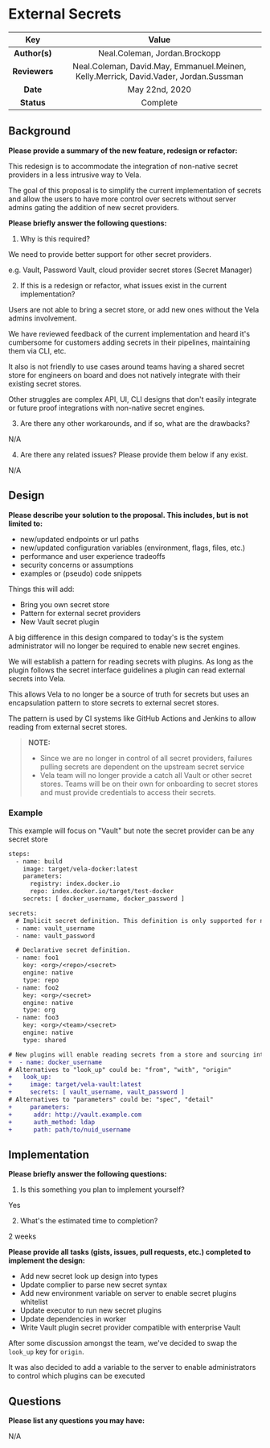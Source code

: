 # External Secrets

<!--
The name of this markdown file should:

1. Short and contain no more then 30 characters

2. Contain the date of submission in YYYY-MM-DD format

3. Clearly state what the proposal is being submitted for
-->

| Key           | Value                                                                                |
| :-----------: | :----------------------------------------------------------------------------------: |
| **Author(s)** | Neal.Coleman, Jordan.Brockopp                                                        |
| **Reviewers** | Neal.Coleman, David.May, Emmanuel.Meinen, Kelly.Merrick, David.Vader, Jordan.Sussman |
| **Date**      | May 22nd, 2020                                                                       |
| **Status**    | Complete                                                                             |

<!--
If you're already working with someone, please add them to the proper author/reviewer category.

If not, please leave the reviewer category empty and someone from the Vela team will assign it to themself.

Here is a brief explanation of the different proposal statuses:

1. Reviewed: The proposal is currently under review or has been reviewed.

2. Accepted: The proposal has been accepted and is ready for implementation.

3. In Progress: An accepted proposal is being implemented by actual work.

NOTE: The design is subject to change during this phase.

4. Cancelled: While or before implementation the proposal was cancelled.

NOTE: This can happen for a multitude of reasons.

5. Complete: This feature/change is implemented.
-->

## Background

<!--
This section is intended to describe the new feature, redesign or refactor.
-->

**Please provide a summary of the new feature, redesign or refactor:**

<!--
Provide your description here.
-->

This redesign is to accommodate the integration of non-native secret providers in a less intrusive way to Vela.

The goal of this proposal is to simplify the current implementation of secrets and allow the users to have more control over secrets without server admins gating the addition of new secret providers.

**Please briefly answer the following questions:**

1. Why is this required?

<!-- Answer here -->

We need to provide better support for other secret providers.

e.g. Vault, Password Vault, cloud provider secret stores (Secret Manager)

2. If this is a redesign or refactor, what issues exist in the current implementation?

<!-- Answer here -->

Users are not able to bring a secret store, or add new ones without the Vela admins involvement.

We have reviewed feedback of the current implementation and heard it's cumbersome for customers adding secrets in their pipelines, maintaining them via CLI, etc.

It also is not friendly to use cases around teams having a shared secret store for engineers on board and does not natively integrate with their existing secret stores.

Other struggles are complex API, UI, CLI designs that don't easily integrate or future proof integrations with non-native secret engines.

3. Are there any other workarounds, and if so, what are the drawbacks?

<!-- Answer here -->

N/A

4. Are there any related issues? Please provide them below if any exist.

<!-- Answer here -->

N/A

## Design

<!--
This section is intended to explain the solution design for the proposal.

NOTE: If there are no current plans for a solution, please leave this section blank.
-->

**Please describe your solution to the proposal. This includes, but is not limited to:**

* new/updated endpoints or url paths
* new/updated configuration variables (environment, flags, files, etc.)
* performance and user experience tradeoffs
* security concerns or assumptions
* examples or (pseudo) code snippets

<!-- Answer here -->

Things this will add:

* Bring you own secret store
* Pattern for external secret providers
* New Vault secret plugin

A big difference in this design compared to today's is the system administrator will no longer be required to enable new secret engines.

We will establish a pattern for reading secrets with plugins. As long as the plugin follows the secret interface guidelines a plugin can read external secrets into Vela.

This allows Vela to no longer be a source of truth for secrets but uses an encapsulation pattern to store secrets to external secret stores.

The pattern is used by CI systems like GitHub Actions and Jenkins to allow reading from external secret stores.

> **NOTE:**
>
> * Since we are no longer in control of all secret providers, failures pulling secrets are dependent on the upstream secret service
> * Vela team will no longer provide a catch all Vault or other secret stores. Teams will be on their own for onboarding to secret stores and must provide credentials to access their secrets.

### Example

This example will focus on "Vault" but note the secret provider can be any secret store

```diff
steps:
  - name: build
    image: target/vela-docker:latest
    parameters:
      registry: index.docker.io
      repo: index.docker.io/target/test-docker
    secrets: [ docker_username, docker_password ]

secrets:
  # Implicit secret definition. This definition is only supported for native secrets of repository type.
  - name: vault_username
  - name: vault_password

  # Declarative secret definition.
  - name: foo1
    key: <org>/<repo>/<secret>
    engine: native
    type: repo
  - name: foo2
    key: <org>/<secret>
    engine: native
    type: org
  - name: foo3
    key: <org>/<team>/<secret>
    engine: native
    type: shared

# New plugins will enable reading secrets from a store and sourcing into secrets map
+  - name: docker_username
# Alternatives to "look_up" could be: "from", "with", "origin"
+   look_up:
+     image: target/vela-vault:latest
+     secrets: [ vault_username, vault_password ]
# Alternatives to "parameters" could be: "spec", "detail"
+     parameters:
+      addr: http://vault.example.com
+      auth_method: ldap
+      path: path/to/nuid_username
```

## Implementation

<!--
This section is intended to explain how the solution will be implemented for the proposal.

NOTE: If there are no current plans for implementation, please leave this section blank.
-->

**Please briefly answer the following questions:**

1. Is this something you plan to implement yourself?

<!-- Answer here -->

Yes

2. What's the estimated time to completion?

<!-- Answer here -->

2 weeks

**Please provide all tasks (gists, issues, pull requests, etc.) completed to implement the design:**

<!-- Answer here -->

* Add new secret look up design into types
* Update complier to parse new secret syntax
* Add new environment variable on server to enable secret plugins whitelist
* Update executor to run new secret plugins
* Update dependencies in worker
* Write Vault plugin secret provider compatible with enterprise Vault

After some discussion amongst the team, we've decided to swap the `look_up` key for `origin`.

It was also decided to add a variable to the server to enable administrators to control which plugins can be executed

## Questions

**Please list any questions you may have:**

<!-- Answer here -->

N/A
